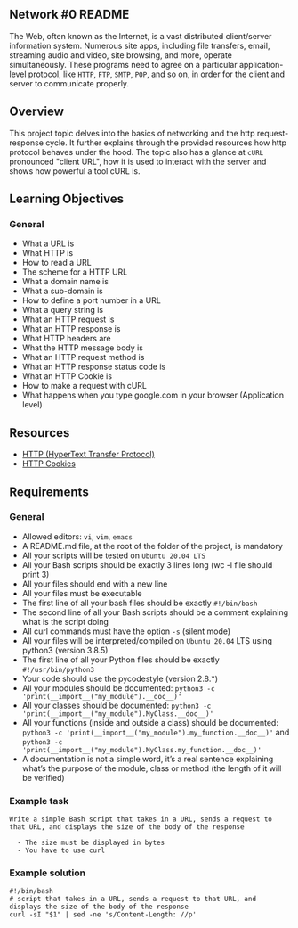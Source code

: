 ## Network #0 README

The Web, often known as the Internet, is a vast distributed client/server information system.
Numerous site apps, including file transfers, email, streaming audio and video, site browsing, and more, operate simultaneously.  These programs need to agree on a particular application-level protocol, like `HTTP`, `FTP`, `SMTP`, `POP`, and so on, in order for the client and server to communicate properly.

## Overview
This project topic delves into the basics of networking and the http request-response cycle. It further explains through the provided resources how http protocol behaves under the hood. The topic also has a glance at `cURL` pronounced "client URL", how it is used to interact with the server and shows how powerful a tool cURL is.

## Learning Objectives
### General
- What a URL is
- What HTTP is
- How to read a URL
- The scheme for a HTTP URL
- What a domain name is
- What a sub-domain is
- How to define a port number in a URL
- What a query string is
- What an HTTP request is
- What an HTTP response is
- What HTTP headers are
- What the HTTP message body is
- What an HTTP request method is
- What an HTTP response status code is
- What an HTTP Cookie is
- How to make a request with cURL
- What happens when you type google.com in your browser (Application level)

## Resources
- [HTTP (HyperText Transfer Protocol)](https://intranet.alxswe.com/rltoken/rAon_EpQ6PGl8N0plySn4A)
- [HTTP Cookies](https://intranet.alxswe.com/rltoken/MhVCl_0oviQldWPn5oX-NQ)

## Requirements
### General
- Allowed editors: `vi`, `vim`, `emacs`
- A README.md file, at the root of the folder of the project, is mandatory
- All your scripts will be tested on `Ubuntu 20.04 LTS`
- All your Bash scripts should be exactly 3 lines long (wc -l file should print 3)
- All your files should end with a new line
- All your files must be executable
- The first line of all your bash files should be exactly `#!/bin/bash`
- The second line of all your Bash scripts should be a comment explaining what is the script doing
- All curl commands must have the option `-s` (silent mode)
- All your files will be interpreted/compiled on `Ubuntu 20.04` LTS using python3 (version 3.8.5)
- The first line of all your Python files should be exactly `#!/usr/bin/python3`
- Your code should use the pycodestyle (version 2.8.*)
- All your modules should be documented: `python3 -c 'print(__import__("my_module").__doc__)'`
- All your classes should be documented: `python3 -c 'print(__import__("my_module").MyClass.__doc__)'`
- All your functions (inside and outside a class) should be documented: `python3 -c 'print(__import__("my_module").my_function.__doc__)'` and `python3 -c 'print(__import__("my_module").MyClass.my_function.__doc__)'`
- A documentation is not a simple word, it’s a real sentence explaining what’s the purpose of the module, class or method (the length of it will be verified)

### Example task
```
Write a simple Bash script that takes in a URL, sends a request to that URL, and displays the size of the body of the response

  - The size must be displayed in bytes
  - You have to use curl
```

### Example solution
```
#!/bin/bash
# script that takes in a URL, sends a request to that URL, and displays the size of the body of the response
curl -sI "$1" | sed -ne 's/Content-Length: //p'
```

